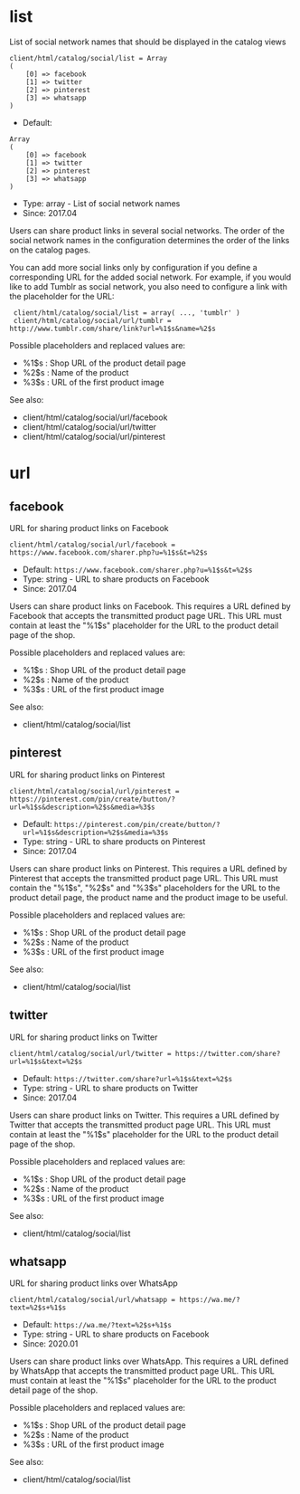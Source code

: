 
# list

List of social network names that should be displayed in the catalog views

```
client/html/catalog/social/list = Array
(
    [0] => facebook
    [1] => twitter
    [2] => pinterest
    [3] => whatsapp
)
```

* Default: 
```
Array
(
    [0] => facebook
    [1] => twitter
    [2] => pinterest
    [3] => whatsapp
)
```
* Type: array - List of social network names
* Since: 2017.04

Users can share product links in several social networks. The order of the
social network names in the configuration determines the order of the links
on the catalog pages.

You can add more social links only by configuration if you define a
corresponding URL for the added social network. For example, if you would
like to add Tumblr as social network, you also need to configure a link with
the placeholder for the URL:

```
 client/html/catalog/social/list = array( ..., 'tumblr' )
 client/html/catalog/social/url/tumblr = http://www.tumblr.com/share/link?url=%1$s&name=%2$s
```

Possible placeholders and replaced values are:

* %1$s : Shop URL of the product detail page
* %2$s : Name of the product
* %3$s : URL of the first product image

See also:

* client/html/catalog/social/url/facebook
* client/html/catalog/social/url/twitter
* client/html/catalog/social/url/pinterest

# url
## facebook

URL for sharing product links on Facebook

```
client/html/catalog/social/url/facebook = https://www.facebook.com/sharer.php?u=%1$s&t=%2$s
```

* Default: `https://www.facebook.com/sharer.php?u=%1$s&t=%2$s`
* Type: string - URL to share products on Facebook
* Since: 2017.04

Users can share product links on Facebook. This requires a URL defined
by Facebook that accepts the transmitted product page URL. This URL must
contain at least the "%1$s" placeholder for the URL to the product detail
page of the shop.

Possible placeholders and replaced values are:

* %1$s : Shop URL of the product detail page
* %2$s : Name of the product
* %3$s : URL of the first product image

See also:

* client/html/catalog/social/list

## pinterest

URL for sharing product links on Pinterest

```
client/html/catalog/social/url/pinterest = https://pinterest.com/pin/create/button/?url=%1$s&description=%2$s&media=%3$s
```

* Default: `https://pinterest.com/pin/create/button/?url=%1$s&description=%2$s&media=%3$s`
* Type: string - URL to share products on Pinterest
* Since: 2017.04

Users can share product links on Pinterest. This requires a URL defined
by Pinterest that accepts the transmitted product page URL. This URL must
contain the "%1$s", "%2$s" and "%3$s" placeholders for the URL to the
product detail page, the product name and the product image to be useful.

Possible placeholders and replaced values are:

* %1$s : Shop URL of the product detail page
* %2$s : Name of the product
* %3$s : URL of the first product image

See also:

* client/html/catalog/social/list

## twitter

URL for sharing product links on Twitter

```
client/html/catalog/social/url/twitter = https://twitter.com/share?url=%1$s&text=%2$s
```

* Default: `https://twitter.com/share?url=%1$s&text=%2$s`
* Type: string - URL to share products on Twitter
* Since: 2017.04

Users can share product links on Twitter. This requires a URL defined
by Twitter that accepts the transmitted product page URL. This URL must
contain at least the "%1$s" placeholder for the URL to the product detail
page of the shop.

Possible placeholders and replaced values are:

* %1$s : Shop URL of the product detail page
* %2$s : Name of the product
* %3$s : URL of the first product image

See also:

* client/html/catalog/social/list

## whatsapp

URL for sharing product links over WhatsApp

```
client/html/catalog/social/url/whatsapp = https://wa.me/?text=%2$s+%1$s
```

* Default: `https://wa.me/?text=%2$s+%1$s`
* Type: string - URL to share products on Facebook
* Since: 2020.01

Users can share product links over WhatsApp. This requires a URL defined
by WhatsApp that accepts the transmitted product page URL. This URL must
contain at least the "%1$s" placeholder for the URL to the product detail
page of the shop.

Possible placeholders and replaced values are:

* %1$s : Shop URL of the product detail page
* %2$s : Name of the product
* %3$s : URL of the first product image

See also:

* client/html/catalog/social/list
